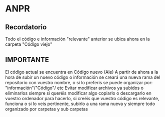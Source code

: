 # ANPR

## Recordatorio
  Todo el código e información "relevante" anterior se ubica ahora en la carpeta "Código viejo"
## IMPORTANTE
  El código actual se encuentra en Código nuevo (Ale)
  A partir de ahora a la hora de subir un nuevo código o información se creará una nueva rama del repositorio con vuestro nombre, o si lo preferis se puede organizar por: "información"/"Código"/ etc
  Evitar modificar archivos ya subidos o eliminarlos siempre si queréis modificar algo copiarlo o descargarlo en vuestro ordenador para hacerlo, si creéis que vuestro código es relevante, funciona o si lo veis pertinente, subirlo a una rama nueva y siempre todo organizado por carpetas y sub carpetas

